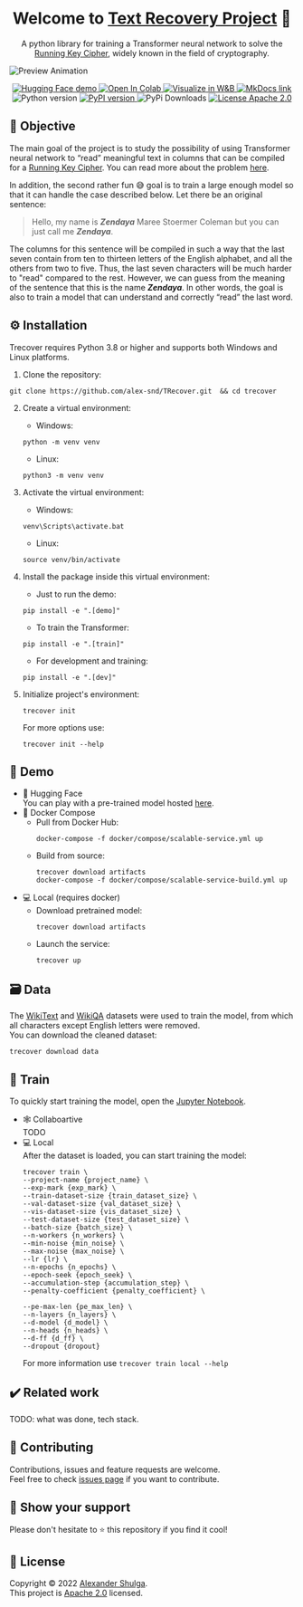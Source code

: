 <h1 align="center">Welcome to <a href="https://alex-snd.github.io/TRecover">Text Recovery Project</a> 👋</h1>
<p align="center">
  A python library for training a Transformer neural network to solve the <a href="https://en.wikipedia.org/wiki/Running_key_cipher">Running Key Cipher</a>, widely known in the field of cryptography.
</p>

![Preview Animation](https://github.com/alex-snd/TRecover/blob/assets/preview_animation.gif?raw=true)
  
<p align="center">
  <a href="https://huggingface.co/spaces/alex-snd/TRecover">
    <img src="https://img.shields.io/badge/demo-%F0%9F%A4%97%20Hugging%20Face-blue?color=%2348466D" alt="Hugging Face demo"/>
  </a>
  <a href="https://colab.research.google.com/github/alex-snd/TRecover/blob/master/notebooks/TRecover-train-alone.ipynb">
    <img src="https://badgen.net/badge/icon/Open in Colab/48466D?icon=https://github.com/alex-snd/TRecover/blob/assets/google_colab.svg?raw=true&label" alt="Open In Colab"/>
  </a>
  <a href="https://wandb.ai/snd/TRecover?workspace=user-snd">
    <img src="https://badgen.net/badge/icon/Visualize in W&B/48466D?icon=https://github.com/alex-snd/TRecover/blob/assets/wandb_dots_logo.svg?raw=true&label" alt="Visualize in W&B"/>
  </a>
  <a href="https://alex-snd.github.io/TRecover">
    <img src="https://img.shields.io/badge/docs-MkDocs-blue.svg?color=%2348466D" alt="MkDocs link"/>
  </a>
  <img src="https://img.shields.io/badge/python-v3.8.5-blue.svg?color=%2348466D" alt="Python version"/>
  <a href="https://badge.fury.io/py/trecover">
    <img src="https://img.shields.io/pypi/v/trecover?color=%2348466D" alt="PyPI version"/>
  </a>
  <img src="https://static.pepy.tech/personalized-badge/trecover?period=total&units=international_system&left_color=grey&right_color=%2348466D&left_text=pypi downloads" alt="PyPi Downloads"/>
  <a href="https://github.com/alex-snd/TRecover/blob/master/LICENSE">
    <img src="https://img.shields.io/badge/license-Apache%202.0-blue.svg?color=%2348466D" alt="License Apache 2.0"/>
  </a>
</p>

## 🚀 Objective
The main goal of the project is to study the possibility of using Transformer neural network to “read” meaningful text in columns that can be compiled for a [Running Key Cipher](https://en.wikipedia.org/wiki/Running_key_cipher). You can read more about the problem [here](https://alex-snd.github.io/TRecover/objective/task_definition/).

In addition, the second rather fun 😅 goal is to train a large enough model so that it can handle the case described below.
Let there be an original sentence:

>Hello, my name is ***Zendaya*** Maree Stoermer Coleman but you can just call me ***Zendaya***.

The columns for this sentence will be compiled in such a way that the last seven contain from ten to thirteen letters of the English alphabet, and all the others from two to five. Thus, the last seven characters will be much harder to "read" compared to the rest. However, we can guess from the meaning of the sentence that this is the name ***Zendaya***.
In other words, the goal is also to train a model that can understand and correctly “read” the last word.




## ⚙ Installation
Trecover requires Python 3.8 or higher and supports both Windows and Linux platforms.
1. Clone the repository:
```shell
git clone https://github.com/alex-snd/TRecover.git  && cd trecover
```

2. Create a virtual environment:
    * Windows:
    ```shell
    python -m venv venv
    ```
    * Linux:
    ```shell
    python3 -m venv venv
    ```
3. Activate the virtual environment:
    * Windows:
    ```shell
    venv\Scripts\activate.bat
    ```
    * Linux:
    ```shell
    source venv/bin/activate
    ```

5. Install the package inside this virtual environment:
    * Just to run the demo:
    ```shell
    pip install -e ".[demo]"
    ```
    * To train the Transformer:
    ```shell
    pip install -e ".[train]"
    ```
    * For development and training:
    ```shell
    pip install -e ".[dev]"
    ```
    
6. Initialize project's environment:
   ```shell
   trecover init
   ```
   For more options use:
   ```shell
   trecover init --help
   ```


## 👀 Demo
* 🤗 Hugging Face <br>
  You can play with a pre-trained model hosted [here](https://huggingface.co/spaces/alex-snd/TRecover).
* 🐳 Docker Compose<br>
  * Pull from Docker Hub:
    ```shell
    docker-compose -f docker/compose/scalable-service.yml up
    ```
  * Build from source:
    ```shell
    trecover download artifacts
    docker-compose -f docker/compose/scalable-service-build.yml up
    ```
* 💻 Local (requires docker) <br>
  * Download pretrained model:
    ```shell
    trecover download artifacts
    ```
  * Launch the service:
    ```shell
    trecover up
    ```



## 🗃️ Data
The [WikiText](https://huggingface.co/datasets/wikitext) and [WikiQA](https://huggingface.co/datasets/wiki_qa) datasets 
were used to train the model, from which all characters except English letters were removed.<br>
You can download the cleaned dataset:
```shell
trecover download data
```


## 💪 Train
To quickly start training the model, open the [Jupyter Notebook](https://colab.research.google.com/github/alex-snd/TRecover/blob/master/notebooks/TRecover-train-alone.ipynb).


* 🕸️ Collaboartive <br>
  TODO
* 💻 Local <br>
  After the dataset is loaded, you can start training the model:
  ```
  trecover train \
  --project-name {project_name} \
  --exp-mark {exp_mark} \
  --train-dataset-size {train_dataset_size} \
  --val-dataset-size {val_dataset_size} \
  --vis-dataset-size {vis_dataset_size} \
  --test-dataset-size {test_dataset_size} \
  --batch-size {batch_size} \
  --n-workers {n_workers} \
  --min-noise {min_noise} \
  --max-noise {max_noise} \
  --lr {lr} \
  --n-epochs {n_epochs} \
  --epoch-seek {epoch_seek} \
  --accumulation-step {accumulation_step} \
  --penalty-coefficient {penalty_coefficient} \

  --pe-max-len {pe_max_len} \
  --n-layers {n_layers} \
  --d-model {d_model} \
  --n-heads {n_heads} \
  --d-ff {d_ff} \
  --dropout {dropout}
  ```
  For more information use `trecover train local --help`


## ✔️ Related work
TODO: what was done, tech stack.


## 🤝 Contributing
Contributions, issues and feature requests are welcome.<br />
Feel free to check [issues page](https://github.com/alex-snd/TRecover/issues) if you want to contribute.


## 👏 Show your support
Please don't hesitate to ⭐️ this repository if you find it cool!


## 📜 License
Copyright © 2022 [Alexander Shulga](https://www.linkedin.com/in/alex-snd).<br />
This project is [Apache 2.0](https://github.com/alex-snd/TRecover/blob/master/LICENSE) licensed.

